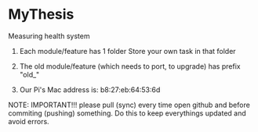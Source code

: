 # MyThesis
Measuring health system


1) Each module/feature has 1 folder
Store your own task in that folder

2) The old module/feature (which needs to port, to upgrade) has prefix "old_"

3) Our Pi's Mac address is:  b8:27:eb:64:53:6d

NOTE: IMPORTANT!!! please pull (sync) every time open github and before commiting (pushing) something. 
Do this to keep everythings updated and avoid errors. 

